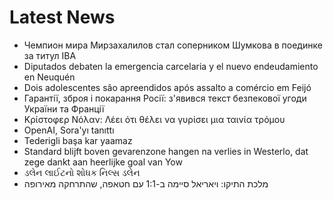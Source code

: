 # Latest News
-  Чемпион мира Мирзахалилов стал соперником Шумкова в поединке за титул IBA
-  Diputados debaten la emergencia carcelaria y el nuevo endeudamiento en Neuquén
-  Dois adolescentes são apreendidos após assalto a comércio em Feijó
-  Гарантії, зброя і покарання Росії: з'явився текст безпекової угоди України та Франції
-  Κρίστοφερ Νόλαν: Λέει ότι θέλει να γυρίσει μια ταινία τρόμου
-  OpenAI, Sora'yı tanıttı
-  Tederigli başa kar yaamaz
-  Standard blijft boven gevarenzone hangen na verlies in Westerlo, dat zege dankt aan heerlijke goal van Yow
-  ડલેન લાઈટનો શોધક નિલ્સ ડલેન
-  מלכת התיקו: ויאריאל סיימה ב-1:1 עם חטאפה, שהתרחקה מאירופה
